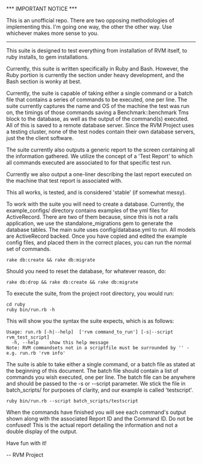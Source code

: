 *** IMPORTANT NOTICE ***

This is an unofficial repo. There are two opposing methodologies of implementing this. I'm going one way, the other the other way.
Use whichever makes more sense to you.

---

This suite is designed to test everything from installation of RVM itself, to ruby installs, to gem installations.

Currently, this suite is written specifically in Ruby and Bash. However, the Ruby portion is currently the section under heavy development, and the Bash section is wonky at best.

Currently, the suite is capable of taking either a single command or a batch file that contains a series of commands to be executed, one per line. The suite currently captures the name and OS of the machine the test was run on, the timings of those commands saving a Benchmark::benchmark Tms block to the database, as well as the output of the command(s) executed. All of this is saved to a remote database server. Since the RVM Project uses a testing cluster, none of the test nodes contain their own database servers, just the the client software.

The suite currently also outputs a generic report to the screen containing all the information gathered. We utilize the concept of a 'Test Report' to which all commands executed are associated to for that specific test run.

Currently we also output a one-liner describing the last report executed on the machine that test report is associated with.

This all works, is tested, and is considered 'stable' (if somewhat messy).

To work with the suite you will need to create a database. Currently, the example_configs/ directory contains examples of the yml files for ActiveRecord. There are two of them because, since this is not a rails application, we use the standalone_migrations gem to generate the database tables. The main suite uses config/database.yml to run. All models are ActiveRecord backed. Once you have copied and edited the example config files, and placed them in the correct places, you can run the normal set of commands.

```shell
rake db:create && rake db:migrate
```
Should you need to reset the database, for whatever reason, do:

```shell
rake db:drop && rake db:create && rake db:migrate
```

To execute the suite, from the project root directory, you would run:

```shell
cd ruby
ruby bin/run.rb -h
```
This will show you the syntax the suite expects, which is as follows:

```shell
Usage: run.rb [-h|--help]  ['rvm command_to_run'] [-s|--script rvm_test_script]
  -h, --help	show this help message
Note: RVM commandsets not in a scriptfile must be surrounded by '' - e.g. run.rb 'rvm info'
```
The suite is able to take either a single command, or a batch file as stated at the beginning of this document. The batch file should contain a list of commands you wish executed, one per line. The batch file can be anywhere and should be passed to the -s or --script parameter. We stick the file in batch_scripts/ for purposes of clarity, and our example is called 'testscript'.

```shell
ruby bin/run.rb --script batch_scripts/testscript
```
When the commands have finished you will see each command's output shown along with the associated Report ID and the Command ID. Do not be confused! This is the actual report detailing the information and not a double display of the output.

Have fun with it!

--
RVM Project
